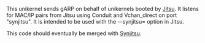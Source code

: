 This unikernel sends gARP on behalf of unikernels booted by [Jitsu](http://github.com/MagnusS/jitsu). It listens for MAC/IP pairs from Jitsu using Conduit and Vchan_direct on port "synjitsu". It is intended to be used with the --synjitsu= option in Jitsu.  

This code should eventually be merged with [Synjitsu](http://github.com/samoht/synjitsu).
